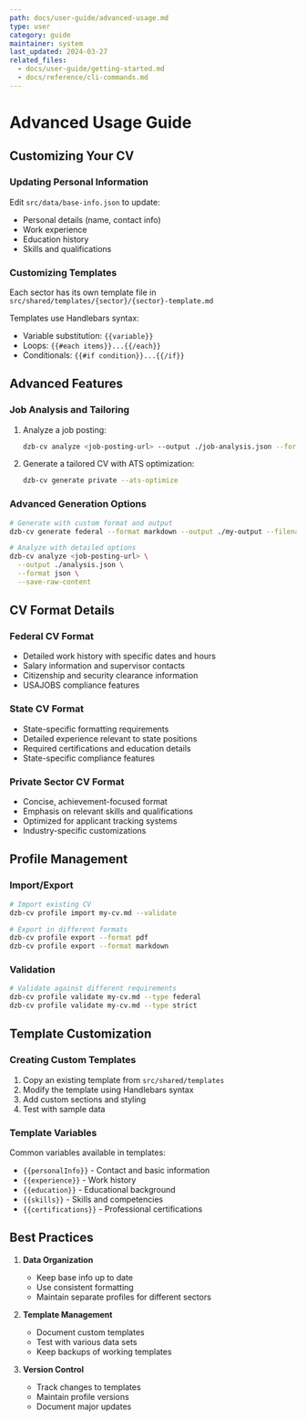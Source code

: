 ```yaml
---
path: docs/user-guide/advanced-usage.md
type: user
category: guide
maintainer: system
last_updated: 2024-03-27
related_files:
  - docs/user-guide/getting-started.md
  - docs/reference/cli-commands.md
---
```


# Advanced Usage Guide

## Customizing Your CV

### Updating Personal Information

Edit `src/data/base-info.json` to update:
- Personal details (name, contact info)
- Work experience
- Education history
- Skills and qualifications

### Customizing Templates

Each sector has its own template file in `src/shared/templates/{sector}/{sector}-template.md`

Templates use Handlebars syntax:
- Variable substitution: `{{variable}}`
- Loops: `{{#each items}}...{{/each}}`
- Conditionals: `{{#if condition}}...{{/if}}`

## Advanced Features

### Job Analysis and Tailoring

1. Analyze a job posting:
   ```bash
   dzb-cv analyze <job-posting-url> --output ./job-analysis.json --format json
   ```

2. Generate a tailored CV with ATS optimization:
   ```bash
   dzb-cv generate private --ats-optimize
   ```

### Advanced Generation Options

```bash
# Generate with custom format and output
dzb-cv generate federal --format markdown --output ./my-output --filename my-cv

# Analyze with detailed options
dzb-cv analyze <job-posting-url> \
  --output ./analysis.json \
  --format json \
  --save-raw-content
```

## CV Format Details

### Federal CV Format
- Detailed work history with specific dates and hours
- Salary information and supervisor contacts
- Citizenship and security clearance information
- USAJOBS compliance features

### State CV Format
- State-specific formatting requirements
- Detailed experience relevant to state positions
- Required certifications and education details
- State-specific compliance features

### Private Sector CV Format
- Concise, achievement-focused format
- Emphasis on relevant skills and qualifications
- Optimized for applicant tracking systems
- Industry-specific customizations

## Profile Management

### Import/Export
```bash
# Import existing CV
dzb-cv profile import my-cv.md --validate

# Export in different formats
dzb-cv profile export --format pdf
dzb-cv profile export --format markdown
```

### Validation
```bash
# Validate against different requirements
dzb-cv profile validate my-cv.md --type federal
dzb-cv profile validate my-cv.md --type strict
```

## Template Customization

### Creating Custom Templates
1. Copy an existing template from `src/shared/templates`
2. Modify the template using Handlebars syntax
3. Add custom sections and styling
4. Test with sample data

### Template Variables
Common variables available in templates:
- `{{personalInfo}}` - Contact and basic information
- `{{experience}}` - Work history
- `{{education}}` - Educational background
- `{{skills}}` - Skills and competencies
- `{{certifications}}` - Professional certifications

## Best Practices

1. **Data Organization**
   - Keep base info up to date
   - Use consistent formatting
   - Maintain separate profiles for different sectors

2. **Template Management**
   - Document custom templates
   - Test with various data sets
   - Keep backups of working templates

3. **Version Control**
   - Track changes to templates
   - Maintain profile versions
   - Document major updates 